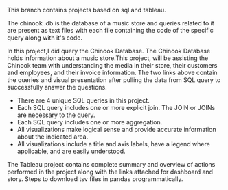 This branch contains projects based on sql and tableau.

The chinook .db is the database of a music store and queries related to it are present as text files with each file containing the code of the specific query along with it's code.
 
In this project,I did query the Chinook Database. The Chinook Database holds information about a music store.This project, will be assisting the Chinook team with understanding the media in their store, their customers and employees, and their invoice information.
The two links above contain the queries and visual presentation after pulling the data from SQL query to successfully answer the questions.
- There are 4 unique SQL queries in this project.
- Each SQL query includes one or more explicit join. The JOIN or JOINs are necessary to the query.
- Each SQL query includes one or more aggregation.
- All visualizations make logical sense and provide accurate information about the indicated area.
- All visualizations include a title and axis labels, have a legend where applicable, and are easily understood. 
 
 
The Tableau project contains complete summary and overview of actions performed in the project along with the links attached for dashboard and story.
Steps to download tsv files in pandas programmatically.


